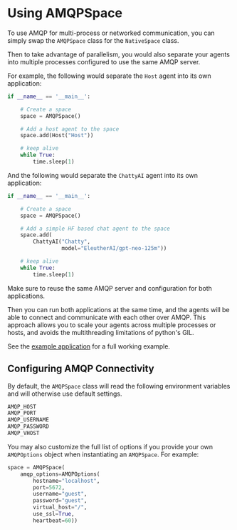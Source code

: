 <head><link rel="stylesheet" href="/style.css"></head>

# Using AMQPSpace

To use AMQP for multi-process or networked communication, you can simply swap
the `AMQPSpace` class for the `NativeSpace` class.

Then to take advantage of parallelism, you would also separate your agents into
multiple processes configured to use the same AMQP server.

For example, the following would separate the `Host` agent into its own
application:

```python
if __name__ == '__main__':

    # Create a space
    space = AMQPSpace()

    # Add a host agent to the space
    space.add(Host("Host"))

    # keep alive
    while True:
        time.sleep(1)
```

And the following would separate the `ChattyAI` agent into its own application:

```python
if __name__ == '__main__':

    # Create a space
    space = AMQPSpace()

    # Add a simple HF based chat agent to the space
    space.add(
        ChattyAI("Chatty",
                 model="EleutherAI/gpt-neo-125m"))

    # keep alive
    while True:
        time.sleep(1)
```

Make sure to reuse the same AMQP server and configuration for both applications.

Then you can run both applications at the same time, and the agents will be able
to connect and communicate with each other over AMQP. This approach allows you
to scale your agents across multiple processes or hosts, and avoids the
multithreading limitations of python's GIL.

See the [example application](../examples/demo/) for a full working example.


## Configuring AMQP Connectivity

By default, the `AMQPSpace` class will read the following environment variables
and will otherwise use default settings.

```sh
AMQP_HOST
AMQP_PORT
AMQP_USERNAME
AMQP_PASSWORD
AMQP_VHOST
```

You may also customize the full list of options if you provide your own
`AMQPOptions` object when instantiating an `AMQPSpace`. For example:

```python
space = AMQPSpace(
    amqp_options=AMQPOptions(
        hostname="localhost",
        port=5672,
        username="guest",
        password="guest",
        virtual_host="/",
        use_ssl=True,
        heartbeat=60))
```

